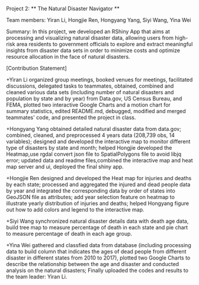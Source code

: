 
Project 2: ** The Natural Disaster Navigator **

Team members: Yiran Li, Hongjie Ren, Hongyang Yang, Siyi Wang, Yina Wei

Summary: In this project, we developed an RShiny App that aims at processing and visualizing natural disaster data, allowing users from high-risk area residents to government officials to explore and extract meaningful insights from disaster data sets in order to minimize costs and optimize resource allocation in the face of natural disasters.

[Contribution Statement] 
  
  +Yiran Li organized group meetings, booked venues for meetings, facilitated discussions, delegated tasks to teammates, obtained, combined and cleaned various data sets (including number of natural disasters and population by state and by year) from Data.gov, US Census Bureau, and FEMA, plotted two interactive Google Charts and a motion chart for summary statistics, edited README.md, debugged, modified and merged teammates' code, and presented the project in class.
  
  +Hongyang Yang obtained detailed natural disaster data from data.gov; combined, cleaned, and preprocessed 4 years data (208,739 obs, 14 variables); designed and developed the interactive map to monitor different type of disasters by state and month; helped Hongjie developed the Heatmap,use rgdal convert json file to SpatialPolygons file to avoid libjq error; updated data and readme files,combined the interactive map and heat map server and ui, deployed the final shiny app. 
 
 +Hongjie Ren designed and developed the Heat map for injuries and deaths by each state; processed and aggregated the injured and dead people data by year and integrated the corresponding data by order of states into GeoJSON file as attributes; add year selection feature on heatmap to illustrate yearly distribution of injuries and deaths; helped Hongyang figure out how to add colors and legend to the interactive map.
  
  +Siyi Wang synchronized natural disaster details data with death age data, build tree map to measure percentage of death in each state and pie chart to measure percentage of death in each age group.
  
  +Yina Wei gathered and classfied data from database (including processing data to build column that indicates the ages of dead people from different disaster in different states from 2010 to 2017), plotted two Google Charts to describe the relationship between the age and disaster and conducted analysis on the natural disasters; Finally uploaded the codes and results to the team leader: Yiran Li.
  
  
